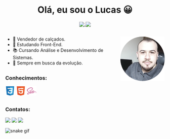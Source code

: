 <h1 align="center">Olá, eu sou o Lucas 😀</h1>

<div align="center">
  <a href="https://github.com/LucasCr95">
    <img height="200em" align="center" src="https://github-readme-stats.vercel.app/api?username=LucasCr95&show_icons=true&theme=transparent&rank_icon=github">
    <img height="200em" align="center" src="https://github-readme-stats.vercel.app/api/top-langs/?username=LucasCr95&layout=donut&theme=transparent">
  </a>
</div>

##

<div style="display: inline_block">
  <img align="right" src="https://github.com/LucasCr95/Arquivos/blob/main/img/img-me.png" width="140">
  
  - 🔭 Vendedor de calçados.
  - 🌱 Estudando Front-End.
  - 📚 Cursando Análise e Desenvolvimento de Sistemas.
  - 🚀 Sempre em busca da evolução.
</div>

##

<div style="display: inline_block">
  <h3>Conhecimentos:</h3>
  
  <img src="https://github.com/LucasCr95/Arquivos/blob/main/img/css3-original.svg" width="30">
  <img src="https://github.com/LucasCr95/Arquivos/blob/main/img/html5-original.svg" width="30">
  <img src="https://github.com/LucasCr95/Arquivos/blob/main/img/sass-original.svg" width="30">
</div>  

##

<div style="display:inline_block">
  <h3>Contatos:</h3>
  <a href="mailto:lucas.crr95@gmail.com"><img src="https://img.shields.io/badge/Gmail-D14836?style=for-the-badge&logo=gmail&logoColor=white" target="_blank"></a>
  <a href="https://www.linkedin.com/in/lucascr95/"><img src="https://img.shields.io/badge/LinkedIn-0077B5?style=for-the-badge&logo=linkedin&logoColor=white" target="_blank"></a>  
  <a href="https://www.instagram.com/_lucas.crr/"><img src="https://img.shields.io/badge/Instagram-E4405F?style=for-the-badge&logo=instagram&logoColor=white" target="_blank"></a>
</div>  


![snake gif](https://github.com/LucasCr95/LucasCr95/blob/output/github-contribution-grid-snake.svg)
